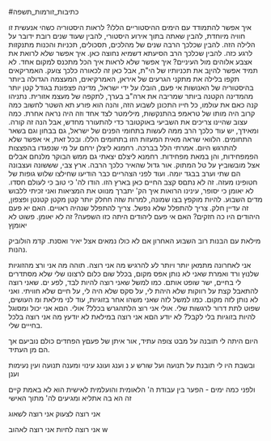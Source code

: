 
#כתיבות_זורמות_תשפה 

איך אפשר להתמודד עם הימים ההיסטוריים הללו? לראות היסטוריה כשהי אנעשית זו חוויה מיוחדת, להבין שאתה בתוך אירוע היסטורי, להבין שעוד שנים רובת ידובר על הלילה הזה. להבין שכלכך הרבה שנים של מהלכים, תסכולים, תכניות והכנות מתנקזות לרגע כזה. להבין שכלכך הרב הסיעתא דשמיא נחוצה כאן.
איך אפשר שלא לרואת את אצבע אלוהים מול העיניים?
איך אפשר שלא לראות איך הכל מתכנס למקום אחד.
לא תמיד אפשר להיןב את תכניותיו של הי"ת, אבל כאן זה לכאורה כלכך צועק.
האמריקאים תקפו בלילה את מתקני הגרעים של איראן, האמרקיאים, המעצמה הגדולה ביותר בהיסטוריה של האנושות אי פעם, הובלו על ידי ישראל, מדינה פצפונת בגודל קטן יותר מהמדינה הקטנה ביותר שמריבה את ארה"ב בערך, לתקפה של מעצמ אזורית. נתניהו קנה כאם את עולמו, כל חייו התכונן לשבוע הזה, והנה הוא פורע תא השטר
לחשוב כמה קרוב היה מותו של טראמפ בהתנקשות, מילימטר לצד אחד וזה היה נראה אחרת.
כמה עצוב שהיינו צריכים את השביעי באוקטובר כדי להתעורר מחדש, אבל הנה זה קורה.
ומאידך, יש עוד כלכך הרב ממה לעשות בתחומי הפנים של ישראל, גם בבחון וגם בשאר התחומים. הלוואי שראה מאית המעזות הזו בתחומים הללו.
ובכל זאת, אי אפשר שלא להתרגש היום. אמרתי הלל בברכה. רחמנא ליצלן ירחם על מי שנפגדו בהפצצות הפמפחידות, והן במאת מפחידות.
רחמנא ליצלם יצאתי גם ממש הבוקר מלנחם אבלים אצל מובשוביץ על טל המתוק. אור גדול שהאיר כלכך הרבה. ארץ צבי, שששונה ועצבונה הם שתי וערב בבגד יומה. ועוד לפני הצהריים כבר הודיעו שחילצו שלוש גופות של חטופינו מעזה. זה לא נתםס קצב החיים כאן בארץ הזו.
הודו לה' כי טוב כי לעולם חסדו. לא יאומן כי יסופר, עינינו הרואות איך הק' יתברך מנווט את המציאות
ואני זכיתי ללבוש מדים השבוע. להיות מוקפץ בצו שמונה, למרות שזה חחלק יותר קטן מקטן קטנטן ופצפון, זה עדיין חלק.
צריך להתפלל שלא נפשל. צריך להתפלל שנהיה ראויים.
האם יא פעם היהודים היו כה חזקים? האם אי פעם ליהודים היתה כזו השפעה?
זה לא יאומן. פשוט לא יאומןץ

מילאת עם הבנות רוב השבוע האחרון אם לא כולו נמאים אצל יאיר ואסנת. קדמ הולוביק נהנות.

אני לאחרונה מתמאן יותר ויותר לע להרגיש מה אני רוצה. תוהה מה אני ורצ מהזוגיות שלנוץ
ורד ואמרת שאני לא נותן אפס מקום, בכלל שום כלום לרצונו שלי שלא מסתדרים לי בחיים, ישר שופט אותם.
כמו למשל שאני רוצה להיות לבד, לפע ים. שאני רוצה להתאבל קצת על רווקות שלא היהת לי, על סקס שלא היה לי, על חיים שלא חוויתי. ואני לא נותן לזה מקום.
כמו למשל לזה שאני משהו אחר בזוגיות, עוד לני מילאת ומ העושים, שפוט לתת דרור לרגשות שלי.
אולי אני רוצ הלתהגרש בכלל?
אולי.
הםא אני יכול ומסוגל להיות בזוגיות בלי לקבל? לא יודע
הםא אני רוצה במילאת לא יודעץ מה אני רוצה בלכל בחייים שלי.

היום היתה לי תובנה על מבט צופה עתיד, אור איתן של פעםץ הפחדים כולם נוביעם אך הם מן העתיד.

ובשבת היו לי תובנת על תנועה
ועל שורש ע נ 
וענג
ועונג
עינוי
ומענה
תנועה
ועין
נעימות
וענן


ולפני כמה ימים -
הפער בין עבודת ה' הלאומית והועלמית
לאישית
הוא לא באמת קיים
זה הא בה אתליא
ומגיעים לה' מתוך האישי

אני רוצה לצעוק
אני רוצה לשאוג

אני רוצה לחיות
אני רוצה לאהוב
w